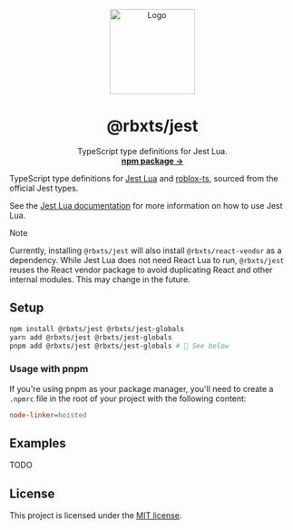 <p align="center">
  <p align="center">
    <img width="150" height="150" src="https://github.com/littensy/rbxts-jest/blob/main/images/logo.png?raw=true" alt="Logo">
  </p>
  <h1 align="center"><b>@rbxts/jest</b></h1>
  <p align="center">
    TypeScript type definitions for Jest Lua.
    <br />
    <a href="https://npmjs.com/package/@rbxts/jest"><strong>npm package →</strong></a>
  </p>
</p>

TypeScript type definitions for [Jest Lua](https://github.com/jsdotlua/jest-lua) and [roblox-ts](https://roblox-ts.com), sourced from the official Jest types.

See the [Jest Lua documentation](https://jsdotlua.github.io/jest-lua/) for more information on how to use Jest Lua.

> [!NOTE]
> Currently, installing `@rbxts/jest` will also install `@rbxts/react-vendor` as a dependency. While Jest Lua does not need React Lua to run, `@rbxts/jest` reuses the React vendor package to avoid duplicating React and other internal modules. This may change in the future.

## Setup

```sh
npm install @rbxts/jest @rbxts/jest-globals
yarn add @rbxts/jest @rbxts/jest-globals
pnpm add @rbxts/jest @rbxts/jest-globals # 🛑 See below
```

### Usage with pnpm

If you're using pnpm as your package manager, you'll need to create a `.npmrc` file in the root of your project with the following content:

```ini
node-linker=hoisted
```

## Examples

TODO

## License

This project is licensed under the [MIT license](LICENSE).
